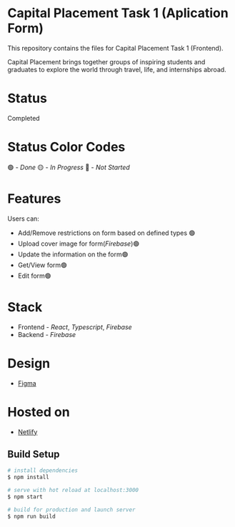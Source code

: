 # Capital Placement Task 1 (Aplication Form)
This repository contains the files for Capital Placement Task 1 (Frontend).

Capital Placement brings together groups of inspiring students and graduates to 
explore the world through travel, life, and internships abroad.

# Status
Completed

# Status Color Codes
🟢 - _Done_
🟡 - _In Progress_
🔴 - _Not Started_

# Features
Users can:
- Add/Remove restrictions on form based on defined types 🟢
- Upload cover image for form(_Firebase_)🟢
- Update the information on the form🟢
- Get/View form🟢
- Edit form🟢

# Stack
- Frontend - _React_, _Typescript_, _Firebase_
- Backend - _Firebase_

# Design
- [Figma]([https://capitalplacement.netlify.app](https://www.figma.com/file/2AEUzsQeLSF0uwI5vjYa6u/FE-Task-(Community)-(Copy)?type=design&t=X1E6JWncXtuxYFMP-6))

# Hosted on
- [Netlify](https://capital-placement.netlify.app)

## Build Setup

```bash
# install dependencies
$ npm install

# serve with hot reload at localhost:3000
$ npm start

# build for production and launch server
$ npm run build

```


